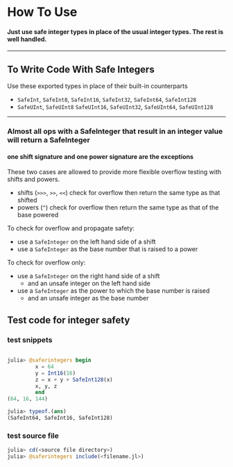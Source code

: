 # How To Use


#### Just use safe integer types in place of the usual integer types.  The rest is well handled.

----

## To Write Code With Safe Integers

Use these exported types in place of their built-in counterparts
- `SafeInt`, `SafeInt8`, `SafeInt16`, `SafeInt32`, `SafeInt64`, `SafeInt128`
- `SafeUInt`, `SafeUInt8` `SafeUInt16`, `SafeUInt32`, `SafeUInt64`, `SafeUInt128`

----

### Almost all ops with a SafeInteger that result in an integer value will return a SafeInteger

#### one shift signature and one power signature are the exceptions

These two cases are allowed to provide more flexible overflow testing with shifts and powers.

- shifts (`>>>`, `>>`, `<<`) check for overflow then return the same type as that shifted
- powers (`^`) check for overflow then return the same type as that of the base powered

To check for overflow and propagate safety:
- use a `SafeInteger` on the left hand side of a shift 
- use a `SafeInteger` as the base number that is raised to a power
    
To check for overflow only:
- use a `SafeInteger` on the right hand side of a shift
    - and an unsafe integer on the left hand side
- use a `SafeInteger` as the power to which the base number is raised
    - and an unsafe integer as the base number

## Test code for integer safety

### test snippets
```julia

julia> @saferintegers begin
         x = 64
         y = Int16(16)
         z = x + y + SafeInt128(x)
         x, y, z
         end
(64, 16, 144)

julia> typeof.(ans)
(SafeInt64, SafeInt16, SafeInt128)
```

### test source file
```julia
julia> cd(<source file directory>)
julia> @saferintegers include(<filename.jl>)
```
